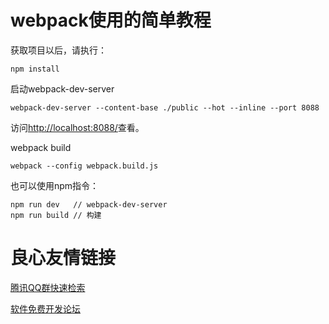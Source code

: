 # webpack使用的简单教程

获取项目以后，请执行：

```shell
npm install
```

启动webpack-dev-server

```
webpack-dev-server --content-base ./public --hot --inline --port 8088
```

访问[http://localhost:8088/](http://localhost:8088/)查看。

webpack build

```
webpack --config webpack.build.js
```

也可以使用npm指令：

```
npm run dev   // webpack-dev-server
npm run build // 构建
```

 # 良心友情链接

[腾讯QQ群快速检索](http://u.720life.cn/s/8cf73f7c)

[软件免费开发论坛](http://u.720life.cn/s/bbb01dc0)